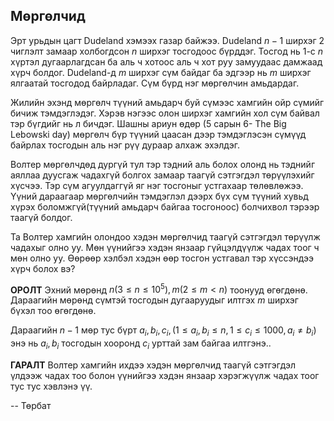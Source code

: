 ## Мөргөлчид ##

Эрт урьдын цагт Dudeland хэмээх газар байжээ. Dudeland $n-1$ ширхэг 2 чиглэлт замаар холбогдсон $n$ ширхэг тосгодоос бүрддэг. Тосгод нь $1$-с $n$ хүртэл дугаарлагдсан ба аль ч хотоос аль ч хот руу замуудаас дамжаад хүрч болдог. Dudeland-д $m$ ширхэг сүм  байдаг ба эдгээр нь $m$ ширхэг ялгаатай тосгодод байрладаг. Сүм бүрд нэг мөргөлчин амьдардаг.

Жилийн эхэнд мөргөлч түүний амьдарч буй сүмээс хамгийн ойр сүмийг бичиж тэмдэглэдэг. Хэрэв нэгээс олон ширхэг хамгийн хол сүм байвал тэр бүгдийг нь л бичдэг. Шашны ариун өдөр (5 сарын 6- The Big Lebowski day) мөргөлч бүр түүний цаасан дээр тэмдэглэсэн сүмүүд байрлах тосгодын аль нэг рүү дураар алхаж эхэлдэг.

Волтер мөргөлчдөд  дургүй тул тэр тэдний аль болох олонд нь тэднийг аяллаа дуусгаж чадахгүй болгох замаар таагүй сэтгэгдэл төрүүлэхийг хүсчээ. Тэр сүм агуулдаггүй яг нэг тосгоныг устгахаар төлөвлөжээ. Үүний дараагаар мөргөлчийн тэмдэглэл дээрх бүх сүм түүний хувьд хүрэх боломжгүй(түүний амьдарч байгаа тосгоноос) болчихвол тэрээр таагүй болдог.   

Та Волтер хамгийн олондоо хэдэн мөргөлчид таагүй сэтгэгдэл төрүүлж чадахыг олно уу. Мөн үүнийгээ хэдэн янзаар гүйцэлдүүлж чадах тоог ч мөн олно уу. Өөрөөр хэлбэл  хэдэн өөр тосгон устгавал тэр хүссэндээ хүрч болох вэ?

**ОРОЛТ**
Эхний мөрөнд $n (3\le n\le 10^5), m (2\le m<n)$ тоонууд өгөгдөнө. Дараагийн мөрөнд сүмтэй тосгодын дугааруудыг илтгэх $m$ ширхэг бүхэл тоо өгөгдөнө.

Дараагийн $n-1$ мөр тус бүрт $a_i, b_i, c_i,  (1\le a_i,b_i\le n,1\le c_i\le 1000,a_i\not= b_i)$ энэ нь $a_i, b_i$ тосгодын хооронд $c_i$ урттай зам байгаа илтгэнэ..

**ГАРАЛТ**
Волтер хамгийн ихдээ хэдэн мөргөлчид таагүй сэтгэгдэл үлдээж чадах тоо болон үүнийгээ хэдэн янзаар хэрэгжүүлж чадах тоог тус тус хэвлэнэ үү.

-- Төрбат
